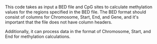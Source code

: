 This code takes as input a BED file and CpG sites to calculate methylation values for the regions specified in the BED file. The BED format should consist of columns for Chromosome, Start, End, and Gene, and it's important that the file does not have column headers.

Additionally, it can process data in the format of Chromosome, Start, and End for methylation calculations.
